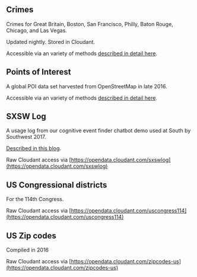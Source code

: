 ## Crimes

Crimes for Great Britain, Boston, San Francisco, Philly, Baton Rouge, Chicago, and Las Vegas.

Updated nightly. Stored in Cloudant.

Accessible via an variety of methods [described in detail here](https://crimes.mybluemix.net/static/crimes.html). 


## Points of Interest

A global POI data set harvested from OpenStreetMap in late 2016.

Accessible via an variety of methods [described in detail here](https://opendata.mybluemix.net/). 

## SXSW Log

A usage log from our cognitive event finder chatbot demo used at South by Southwest 2017. 

[Described in this blog](https://medium.com/ibm-watson-data-lab/the-most-popular-search-term-at-sxsw-according-to-our-chatbot-9f4a47a33406). 

Raw Cloudant access via [https://opendata.cloudant.com/sxswlog](https://opendata.cloudant.com/sxswlog)


## US Congressional districts 

For the 114th Congress.

Raw Cloudant access via [https://opendata.cloudant.com/uscongress114](https://opendata.cloudant.com/uscongress114)

## US Zip codes

Compiled in 2016

Raw Cloudant access via [https://opendata.cloudant.com/zipcodes-us](https://opendata.cloudant.com/zipcodes-us)

